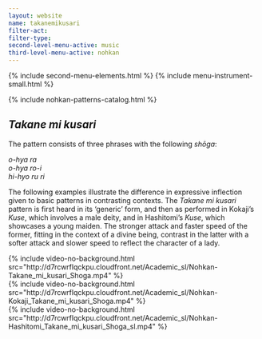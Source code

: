 ```yaml
---
layout: website
name: takanemikusari
filter-act:
filter-type:
second-level-menu-active: music
third-level-menu-active: nohkan
---
```


{% include second-menu-elements.html %}
{% include menu-instrument-small.html %}

<main class="page-content">
<div class="wrapper sidebar-contents">
  <aside class="sidebar-contents__table">
    {% include nohkan-patterns-catalog.html %}
  </aside>
  <section class="sidebar-contents__section">
  <div class="text-container">
    <h2><em>Takane mi kusari</em></h2>
    <p>The pattern consists of three phrases with the following <em>shōga</em>:</p><p>
<em>o-hya ra<br>
o-hya ro-i<br>
hi-hyo ru ri
</em>
</p><p>The following examples illustrate the difference in expressive inflection given to basic patterns in contrasting contexts. The <em>Takane mi kusari</em> pattern is first heard in its ‘generic’ form, and then as performed in Kokaji’s <em>Kuse</em>, which involves a male deity, and in Hashitomi’s <em>Kuse</em>, which showcases a young maiden. The stronger attack and faster speed of the former, fitting in the context of a divine being, contrast in the latter with a softer attack and slower speed to reflect the character of a lady.</p>
<div class="tabs-container">
  <div class="tabs-container__links">
    <div class="wrapper">
      <div id="tabs"></div>
    </div>
  </div>
  <div class="tabs-container__content">
    <div class="wrapper">
<section id='generic' title='Generic' class='tabbed-narrative'>
{% include video-no-background.html
  src="http://d7rcwrflqckpu.cloudfront.net/Academic_sl/Nohkan-Takane_mi_kusari_Shoga.mp4"
%}
</section>
<section id='Kokaji' title='Kokaji' class='tabbed-narrative'>
{% include video-no-background.html
  src="http://d7rcwrflqckpu.cloudfront.net/Academic_sl/Nohkan-Kokaji_Takane_mi_kusari_Shoga.mp4"
%}
</section>
<section id='Hashitomi' title='Hashitomi' class='tabbed-narrative'>
{% include video-no-background.html
  src="http://d7rcwrflqckpu.cloudfront.net/Academic_sl/Nohkan-Hashitomi_Takane_mi_kusari_Shoga_sl.mp4"
%}
</section>
  </div>
  </div>
  </div>
  </div>
  </section>
  </div>
</main>
